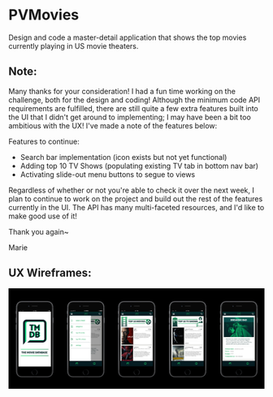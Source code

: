 # PVMovies

Design and code a master-detail application that shows the top movies currently playing in US movie theaters.



## Note:
Many thanks for your consideration! I had a fun time working on the challenge, both for the design and coding! Although the minimum code API requirements are fulfilled, there are still quite a few extra features built into the UI that I didn't get around to implementing; I may have been a bit too ambitious with the UX! I've made a note of the features below: 

Features to continue:
  - Search bar implementation (icon exists but not yet functional)
  - Adding top 10 TV Shows (populating existing TV tab in bottom nav bar)
  - Activating slide-out menu buttons to segue to views
  
Regardless of whether or not you're able to check it over the next week, I plan to continue to work on the project and build out the rest of the features currently in the UI. The API has many multi-faceted resources, and I'd like to make good use of it! 

Thank you again~

Marie 


## UX Wireframes:
![alt tag](https://github.com/marie-codes/PVMovies/blob/master/MovieApp_Wireframes.jpg)
